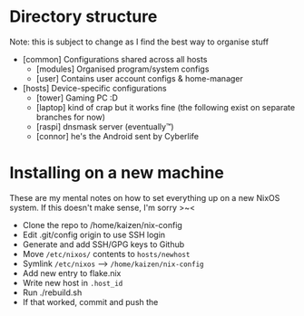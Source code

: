 # Directory structure

Note: this is subject to change as I find the best way to organise stuff

- [common] Configurations shared across all hosts
     - [modules] Organised program/system configs
     - [user] Contains user account configs & home-manager
- [hosts] Device-specific configurations
     - [tower] Gaming PC :D
     - [laptop] kind of crap but it works fine
     (the following exist on separate branches for now)
     - [raspi] dnsmask server (eventually™)
     - [connor] he's the Android sent by Cyberlife

# Installing on a new machine

These are my mental notes on how to set everything up on a new NixOS system. If this doesn't make sense, I'm sorry >~<

- Clone the repo to /home/kaizen/nix-config
- Edit .git/config origin to use SSH login
- Generate and add SSH/GPG keys to Github
- Move `/etc/nixos/` contents to `hosts/newhost`
- Symlink `/etc/nixos` --> `/home/kaizen/nix-config`
- Add new entry to flake.nix
- Write new host in `.host_id`
- Run ./rebuild.sh
- If that worked, commit and push the
